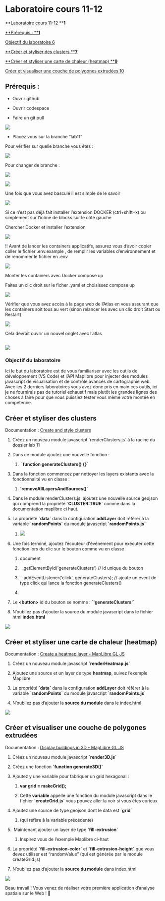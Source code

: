 # Laboratoire cours 11-12

[**Laboratoire cours 11-12 ****1**](https://docs.google.com/document/d/1RMvJ2OjrlZe3YlsK7rlI5QAY4Ld-JLKV9fnR-8O9oAQ/edit#heading=h.6xp8lo9ezpif)

[**Prérequis : ****1**](https://docs.google.com/document/d/1RMvJ2OjrlZe3YlsK7rlI5QAY4Ld-JLKV9fnR-8O9oAQ/edit#heading=h.ow87l5ef1vz6)

[Objectif du laboratoire 6](https://docs.google.com/document/d/1RMvJ2OjrlZe3YlsK7rlI5QAY4Ld-JLKV9fnR-8O9oAQ/edit#heading=h.s1d1cfdc34oi)

[**Créer et styliser des clusters ****7**](https://docs.google.com/document/d/1RMvJ2OjrlZe3YlsK7rlI5QAY4Ld-JLKV9fnR-8O9oAQ/edit#heading=h.86zhcmbby4fa)

[**Créer et styliser une carte de chaleur (heatmap) ****9**](https://docs.google.com/document/d/1RMvJ2OjrlZe3YlsK7rlI5QAY4Ld-JLKV9fnR-8O9oAQ/edit#heading=h.t1qmum80efu0)

[Créer et visualiser une couche de polygones extrudées 10](https://docs.google.com/document/d/1RMvJ2OjrlZe3YlsK7rlI5QAY4Ld-JLKV9fnR-8O9oAQ/edit#heading=h.jpcosgmr1kuw)


##

## Prérequis : 

- Ouvrir github

- Ouvrir codespace 

- Faire un git pull

![](https://lh7-us.googleusercontent.com/9hrK7pezwX-pzGLmZk1KeKrhZUb_SgBHdQHds4rMzoltbJVQ6efTsd_e2F9sfO2lJfS7KWsU0oe3WQMkTM81GydJ7ptuw4tGbQ24uHfYUjF-SErZkCS6DURfQLVDUGoRqSZ4yxyCnfj-yNXoDthbCY4)

- Placez vous sur la branche “lab11”

Pour vérifier sur quelle branche vous êtes : 

![](https://lh7-us.googleusercontent.com/08sW5PuM3f5kprK6BiJSZK8a7cTKtTNjUDMfit4DM0xV_ZEyGtPS-ejtglOs_mKIPYoVTktMOWSmzThTsstVz5Y8-XX-oyjagnwO4z9cxx9Ji68Y4xA87-5PKcKbgIlBXKD9EHhHawFoHNPlSK-UTA4)

Pour changer de branche : 

![](https://lh7-us.googleusercontent.com/b44W6QobKZpsRNZgY-VKnrzFMCFiLiWPboughrE1N03HxcTdjZ6j_94EWv4t2IzQlSwl66oUuUl9Tuw4D5jpIzQw1gB5ORJQ7KN2GJZhb3InBVBJJYiP_C7YChv3uAW_qHBmRcNj2IUGQoD1hZivhPQ)

![](https://lh7-us.googleusercontent.com/ufoUaqK-MNtMK5CgtznmJF5gRDprdICFWjA95PAhAh74dF_2M5kED0IrbHHCEyDm_TgrsQACM1294Ql96j3Q51Jva4uR4DtUaybkw7hpJNcX2dcRI_Sld6lWC4MMuso7Qr-SdvSHCU7Vw5GTBPN8Hdg)

Une fois que vous avez basculé il est simple de le savoir

![](https://lh7-us.googleusercontent.com/Y8tcMADTDgOKYIyNZseMH4D63QoIntdU579-jLTRDQ5u5pmmUvZ_d8oNFyvLPkn4EEnNw_3Lq2FGXySJkQHyTwQuo5Tw1tdSysi9-qAlNBp2xJTkLL01Zm7xDp-R9nLmW0nsxA_e50W7q4aHSBwK0n4)

Si ce n’est pas déjà fait installer l’extension DOCKER (ctrl+shift+x) ou simplement sur l’icône de blocks sur le côté gauche

Chercher Docker et installer l’extension

![](https://lh7-us.googleusercontent.com/N9yCDW-jAUv0lDcWewiyzcHvlchxCYlRSE5kD1kLb85wJuaBumvlTSI5WkAxmE6hOLTNxXuwOw6D-rkeVLW_3NdPlTR8h1_enu0Mw3CAv8jIFWdIGrairejSznLbfH5m2EY79vWzFinH0csbwvv9meY)

!! Avant de lancer les containers applicatifs, assurez vous d’avoir copier coller le fichier .env.example , de remplir les variables d’environnement et de renommer le fichier en .env

![](https://lh7-us.googleusercontent.com/d880WbvMICx_3se8ET9EqyUCQhPJgDdbqDjNn-d6_QORpA3YhbS6VJeSlooBEeRnWQq1BeqpGLhMpIyWH5lx0JoJJarvl0tIvmYOkwBeyLe_CGa4--jKSd4RSOmvyxU2YaqY7EkpqqskPwOxBYrLIoU)

Monter les containers avec Docker compose up

Faites un clic droit sur le ficher .yaml et choisissez compose up

![](https://lh7-us.googleusercontent.com/_fyTBG6ks_M5d7seP2WWhqMSXSY-3yv_U67Zw7NGG7r8nrs_rahGDdPE-de3yG7yzee8VLR4DfpSIgdAe_1XoUR3263whXdf1P2bEhFMVhpM7z1THu1HAT8V-jVEVxFcsVKFAbiAtSqTPeEAO4nIk-8)

Vérifier que vous avez accès à la page web de l’Atlas en vous assurant que les containers soit tous au vert (sinon relancer les avec un clic droit Start ou Restart)

![](https://lh7-us.googleusercontent.com/fGO5_ORaqjd96iJFvVko84v1lilw1mpu7LJnpTNGzAZnD8CK-hNdlauUVen5X_7hYi89zuYYI7aTbzoMzw1l6h5ce9Akgh4xlZKvseVjyfSvKmt4YAlpwcXXy-LYhMVdvQ3LVaC8-X5NZUwbVHfvNSM)

Cela devrait ouvrir un nouvel onglet avec l’atlas


## ![](https://lh7-us.googleusercontent.com/lU4mGX-EZ3Y-9pULQMf-X5i5GjRkPtD2JyYSagmeedqAPhLPNOqms6lRCpuCI_nt6zT5T7MOudo6hc7imIeteGkP0ye2uDKoTnqRMW4S5IAtV2Zg0Q23O-7LcfUecJTatwPiwvZfcJFkVMZZx256ENQ)

### Objectif du laboratoire

Ici le but du laboratoire est de vous familiariser avec les outils de développement (VS Code) et l’API Maplibre pour injecter des modules javascript de visualisation et de contrôle avancés de cartographie web. Avec les 2 derniers laboratoires vous avez donc pris en main ces outils, ici je ne fournirais pas de tutoriel exhaustif mais plutôt les grandes lignes des choses à faire pour que vous puissiez tester vous même votre montée en compétence.


###

## Créer et styliser des clusters

Documentation : [Create and style clusters](https://maplibre.org/maplibre-gl-js/docs/examples/cluster/)

1. Créez un nouveau module javascript \`renderClusters.js\` à la racine du dossier lab 11 

2. Dans ce module ajoutez une nouvelle fonction :

   1.  **\`function generateClusters() {}\`**

3. Dans la fonction commencez par nettoyer les layers existants avec la fonctionnalité vu en classe : 

   1. **\`removeAllLayersAndSources()\`**

4. Dans le module renderClusters.js  ajoutez une nouvelle source geojson qui comprend la propriété **\`CLUSTER:TRUE\`** comme dans la documentation maplibre ci haut.

5. La propriété **\`data\`** dans la configuration **addLayer** doit référer à la variable **\`randomPoints\`** du module javascript **\`randomPoints.js\`**

   1. ****![](https://lh7-us.googleusercontent.com/FC-rGQJjcQTuyxNlZmdXhpUqpdoLo4-trMKfNU-6y1unzoOjY1T_9UsLFaNmft5SJce5W4mkhk_KdR8s0OKIqyOVR1I09NWJQqj5XCz3uUteLEao2UpPtty1TxhAYhpMUEKEFSYTZk-HZDh9ROSsZfo)****

6. Une fois terminé, ajoutez l’écouteur d'événement pour exécuter cette fonction lors du clic sur le bouton comme vu en classe

   1. document

   2.   .getElementById('generateClusters') // id unique du bouton

   3.   .addEventListener('click', generateClusters); // ajoute un event de type click qui lance la fonction generateClusters()

   4.

7. Le **\<button>** id du bouton se nomme : **\`'generateClusters'\`**

8. N’oubliez pas d’ajouter la source du module javascript dans le fichier html **index.html**

![](https://lh7-us.googleusercontent.com/XOeK_u2rykBVa4gQSGvliXKpbRWz695z-T81T2FgvRd9qV_Rkc7wajqH_yx5h3qHEvhbMsLqY0rIylA00AjZ8T4UnUh1CwechKCDL1w5YMgkAJQczrGkNkw9PXAkiy01MdF__LukvHv9uQFhGQyB-_g)


##

## Créer et styliser une carte de chaleur (heatmap)

Documentation : [Create a heatmap layer - MapLibre GL JS](https://maplibre.org/maplibre-gl-js/docs/examples/heatmap-layer/)

1. Créez un nouveau module javascript **\`renderHeatmap.js\`**

2. Ajoutez une source et un layer de type **heatmap**, suivez l’exemple Maplibre

3. La propriété **\`data\`** dans la configuration **addLayer** doit référer à la variable **\`randomPoints\`** du module javascript **\`randomPoints.js\`**

4. N’oubliez pas d’ajouter la **source du module** dans le index.html

![](https://lh7-us.googleusercontent.com/XA4o1TyKks1QbXwoQP6pu8suTiNjoY5Edqy5YqcnU5b30xp4XALceX1mkAvn1C5XILda1TqzzCWEtg3g6OmaMuWADm_eizsM1cajhFLsvshLtPGG4wNlB7SZYPdOU9QusLvOUGsJKtCH9-nL5oss4Yk)


## Créer et visualiser une couche de polygones extrudées

Documentation : [Display buildings in 3D - MapLibre GL JS](https://maplibre.org/maplibre-gl-js/docs/examples/3d-buildings/)

1. Créez un nouveau module javascript **\`render3D.js\`**

2. Créez une fonction **\`function generate3D()\`**

3. Ajoutez y une variable pour fabriquer un grid hexagonal : 

   1. **var grid = makeGrid();** 

   2. Cette **variable** appelle une fonction du module javascript dans le fichier **\`createGrid.js\`** vous pouvez aller la voir si vous êtes curieux

4. Ajoutez une source de type geojson dont le data est **\`grid\`** 

   1. (qui réfère à la variable précédente)

5.  Maintenant ajouter un layer de type **\`fill-extrusion\`**

   1. Inspirez vous de l’exemple Maplibre ci-haut

6. La propriété **\`fill-extrusion-color\`** et **\`fill-extrusion-height\`** que vous devez utiliser est “randomValue” (qui est générée par le module createGrid.js)

7. N’oubliez pas d’ajouter la **source du module** dans index.html

![](https://lh7-us.googleusercontent.com/C2eWrfMpdF6d0-NZFXOPLMzonCksaDJy3-FQE21wR14rxzSbCyyybBimODm_ISDtt0wIpZA-6juKeFkt-47rQ9eWZ3t6fIagy2z3mQDH_StZdunzA7uqAANUiFaCeha_xS661JxWlokuGNclTItnfl4)

Beau travail ! Vous venez de réaliser votre première application d’analyse spatiale sur le Web ! 💪
